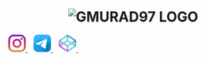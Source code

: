 <h1 align="center">
	<img src="content/logo/logo_upd.png" alt="GMURAD97 LOGO" width="90%">
</h1>
<p align="left">
	<a href="https://instagram.com/murad.gazymagomedov" target="_blank">
		<img src="content/icon/instagram.png" title="Instagram" alt="@murad.gazymagomedov" width="35px">
	</a>  
	<a href="https://t.me/ASProgerHack" target="_blank">
		<img src="content/icon/telegram.png" title="Telegram" alt="@ASProgerHack" width="35px">
	</a>  
	<a href="https://codepen.io/gmurad97" target="_blank">
		<img src="content/icon/codepen.png" title="CodePen" alt="@ASProgerHack" width="35px">
	</a>  
</p>
